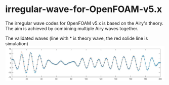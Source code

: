 # irregular-wave-for-OpenFOAM-v5.x
The irregular wave codes for OpenFOAM v5.x is based on the Airy's theory. The aim is achieved by combining multiple Airy waves together.

The validated waves (line with * is theory wave, the red solide line is simulation)
![image](https://github.com/hhkbob/irregular-wave-for-OpenFOAM-v5.x/blob/master/RemeImage/validate.jpg)
